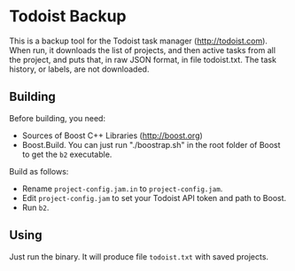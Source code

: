 

Todoist Backup
==============

This  is a backup tool for the Todoist task manager (http://todoist.com).
When run, it downloads the list of projects, and then active tasks from all
the project, and puts that, in raw JSON format, in file todoist.txt.
The task history, or labels, are not downloaded.

Building
--------

Before building, you need:

   - Sources of Boost C++ Libraries (http://boost.org)
   - Boost.Build. You can just run "./boostrap.sh" in the root folder of Boost to get the `b2` executable.

Build as follows:

   - Rename `project-config.jam.in` to `project-config.jam`.
   - Edit `project-config.jam` to set your Todoist API token and path to Boost.
   - Run `b2`.

Using
-----

Just run the binary. It will produce file `todoist.txt` with saved projects.
